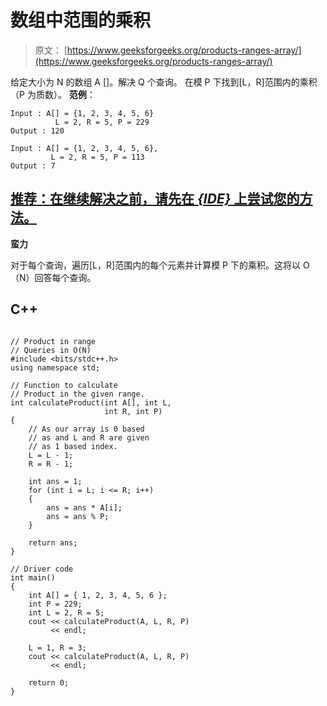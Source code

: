# 数组中范围的乘积

> 原文： [https://www.geeksforgeeks.org/products-ranges-array/](https://www.geeksforgeeks.org/products-ranges-array/)

给定大小为 N 的数组 A []。解决 Q 个查询。 在模 P 下找到[L，R]范围内的乘积（P 为质数）。
**范例**：

```
Input : A[] = {1, 2, 3, 4, 5, 6} 
          L = 2, R = 5, P = 229
Output : 120

Input : A[] = {1, 2, 3, 4, 5, 6},
         L = 2, R = 5, P = 113
Output : 7

```

## [推荐：在继续解决之前，请先在 ***<u>{IDE}</u>*** 上尝试您的方法。](https://ide.geeksforgeeks.org/)

**蛮力**

对于每个查询，遍历[L，R]范围内的每个元素并计算模 P 下的乘积。这将以 O（N）回答每个查询。

## C++ 

```

// Product in range  
// Queries in O(N) 
#include <bits/stdc++.h> 
using namespace std; 

// Function to calculate  
// Product in the given range. 
int calculateProduct(int A[], int L,  
                     int R, int P) 
{ 
    // As our array is 0 based  
    // as and L and R are given 
    // as 1 based index. 
    L = L - 1; 
    R = R - 1; 

    int ans = 1; 
    for (int i = L; i <= R; i++)  
    { 
        ans = ans * A[i]; 
        ans = ans % P; 
    } 

    return ans; 
} 

// Driver code 
int main() 
{ 
    int A[] = { 1, 2, 3, 4, 5, 6 }; 
    int P = 229; 
    int L = 2, R = 5; 
    cout << calculateProduct(A, L, R, P) 
         << endl; 

    L = 1, R = 3; 
    cout << calculateProduct(A, L, R, P)  
         << endl; 

    return 0; 
} 

```